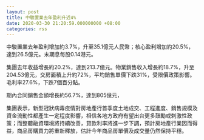 ```yaml
---
layout: post
title: 中駿置業去年盈利升近4%
date: 2020-03-30 21:20:59.000000000 +08:00
categories: rss
---
```


中駿置業去年盈利增加約3.7%，升至35.1億元人民幣；核心盈利增加約20.5%，達到26.5億元。末期息每股0.14港元。

集團去年收益增長約20.2%，達到213.7億元。物業銷售收入增長約18.7%，升至204.53億元，交房面積上升約72%，平均銷售單價下跌31%，受限價政策影響。毛利率27.6%，下跌7個百分點。

期內合同銷售金額增長約56.7%，達到805億元，

集團表示，新型冠狀病毒疫情對房地產行首季度土地成交、工程進度、銷售規模及資金流動性都產生一定程度影響，相信各地方政府有望出台更多鼓勵或刺激性政策；而整體融資環境將持續改善，貸款利率將進一步下調，預計房地產行業因而得益，商品房購買力將重新釋放，估計今年商品房單價及成交量仍然保持平穩。
